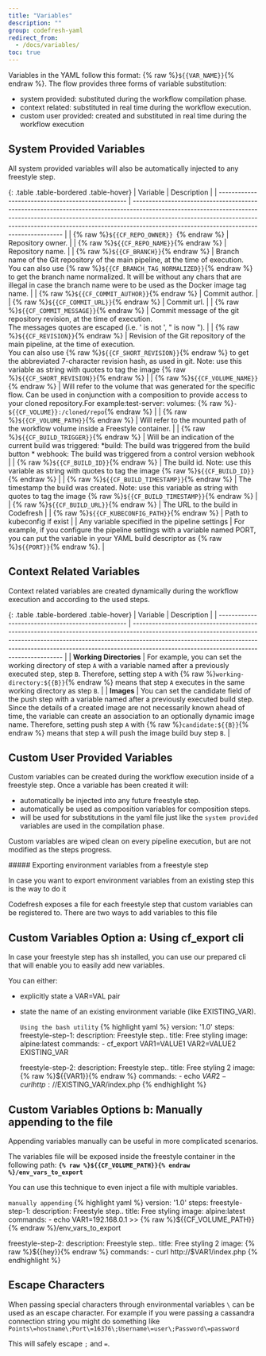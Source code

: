 ```yaml
---
title: "Variables"
description: ""
group: codefresh-yaml
redirect_from:
  - /docs/variables/
toc: true
---
```

Variables in the YAML follow this format: {% raw %}`${{VAR_NAME}}`{% endraw %}.
The flow provides three forms of variable substitution:
- system provided: substituted during the workflow compilation phase.
- context related: substituted in real time during the workflow execution.
- custom user provided: created and substituted in real time during the workflow execution

## System Provided Variables

All system provided variables will also be automatically injected to any freestyle step.

{: .table .table-bordered .table-hover}
| Variable                                          | Description                                                                                                                                                                                                                                                                                        |
| ------------------------------------------------- | -------------------------------------------------------------------------------------------------------------------------------------------------------------------------------------------------------------------------------------------------------------------------------------------------- |
| {% raw %}`${{CF_REPO_OWNER}} `{% endraw %}        | Repository owner.                                                                                                                                                                                                          |
| {% raw %}`${{CF_REPO_NAME}}`{% endraw %}          | Repository name. |
| {% raw %}`${{CF_BRANCH}}`{% endraw %}             | Branch name of the Git repository of the main pipeline, at the time of execution. <br/>You can also use {% raw %}`${{CF_BRANCH_TAG_NORMALIZED}}`{% endraw %} to get the branch name normalized. It will be without any chars that are illegal in case the branch name were to be used as the Docker image tag name. |
| {% raw %}`${{CF_COMMIT_AUTHOR}}`{% endraw %}      | Commit author.                                                                                                                                                                                                                                                                                    |
| {% raw %}`${{CF_COMMIT_URL}}`{% endraw %}         | Commit url.                                                                                                                                                                                                                                                                                       |
| {% raw %}`${{CF_COMMIT_MESSAGE}}`{% endraw %}     | Commit message of the git repository revision, at the time of execution.<br/> The messages quotes are escaped (i.e. ' is not \', " is now \").                                                                                                                                                         |
| {% raw %}`${{CF_REVISION}}`{% endraw %}           | Revision of the Git repository of the main pipeline, at the time of execution. <br/> You can also use {% raw %}`${{CF_SHORT_REVISION}}`{% endraw %}  to get the abbreviated 7-character revision hash, as used in git. Note: use this variable as string with quotes to tag the image {% raw %}`${{CF_SHORT_REVISION}}`{% endraw %}                 |
| {% raw %}`${{CF_VOLUME_NAME}}`{% endraw %}        | Will refer to the volume that was generated for the specific flow. Can be used in conjunction with a composition to provide access to your cloned repository.For example:test-server:  volumes: {% raw %}`- ${{CF_VOLUME}}:/cloned/repo`{% endraw %}                                                                   |
| {% raw %}`${{CF_VOLUME_PATH}}`{% endraw %}        | Will refer to the mounted path of the workflow volume inside a Freestyle container.                                                                                                                                                                                                               |
| {% raw %}`${{CF_BUILD_TRIGGER}}`{% endraw %}      | Will be an indication of the current build was triggered: *build: The build was triggered from the build button * webhook: The build was triggered from a control version webhook                                                                                                                  |
| {% raw %}`${{CF_BUILD_ID}}`{% endraw %}           | The build id. Note: use this variable as string with quotes to tag the image {% raw %}`${{CF_BUILD_ID}}`{% endraw %}                                                                                                                                                                                                |
| {% raw %}`${{CF_BUILD_TIMESTAMP}}`{% endraw %}    | The timestamp the build was created. Note: use this variable as string with quotes to tag the image {% raw %}`${{CF_BUILD_TIMESTAMP}}`{% endraw %}                                                                                                                                                                   |
| {% raw %}`${{CF_BUILD_URL}}`{% endraw %}          | The URL to the build in Codefresh                                                                                                                                                                                                                                                                 |
| {% raw %}`${{CF_KUBECONFIG_PATH}}`{% endraw %}    | Path to kubeconfig if exist                                                                                                                                                                                                                                                                       |
| Any variable specified in the pipeline settings   | For example, if you configure the pipeline settings with a variable named PORT, you can put the variable in your YAML build descriptor as {% raw %}`${{PORT}}`{% endraw %}.                                                                                                                                              |

## Context Related Variables
Context related variables are created dynamically during the workflow execution and according to the used steps.

{: .table .table-bordered .table-hover}
| Variable                                          | Description                                                                                                                                                                                                                                                                                        |
| ------------------------------------------------- | -------------------------------------------------------------------------------------------------------------------------------------------------------------------------------------------------------------------------------------------------------------------------------------------------- |
| **Working Directories**                           | For example, you can set the working directory of step `A` with a variable named after a previously executed step, step `B`. Therefore, setting step `A` with {% raw %}`working-directory:${{B}}`{% endraw %} means that step `A` executes in the same working directory as step `B`.                |
| **Images**                                        | You can set the candidate field of the push step with a variable named after a previously executed build step. Since the details of a created image are not necessarily known ahead of time, the variable can create an association to an optionally dynamic image name. Therefore, setting push step `A` with {% raw %}`candidate:${{B}}`{% endraw %} means that step `A` will push the image build buy step `B`.                |

## Custom User Provided Variables
Custom variables can be created during the workflow execution inside of a freestyle step.
Once a variable has been created it will:
- automatically be injected into any future freestyle step.
- automatically be used as composition variables for composition steps.
- will be used for substitutions in the yaml file just like the `system provided` variables are used in the compilation phase.

Custom variables are wiped clean on every pipeline execution, but are not modified as the steps progress.

<div class="bd-callout bd-callout-info" markdown="1">
##### Exporting environment variables from a freestyle step

In case you want to export environment variables from an existing step this is the way to do it
</div>

Codefresh exposes a file for each freestyle step that custom variables can be registered to.
There are two ways to add variables to this file

## Custom Variables Option a: Using cf_export cli
In case your freestyle step has sh installed, you can use our prepared cli that will enable you to easily add new variables.

You can either:
- explicitly state a VAR=VAL pair  
- state the name of an existing environment variable (like EXISTING_VAR).

  `Using the bash utility`
{% highlight yaml %}
version: '1.0'
steps:
  freestyle-step-1:
    description: Freestyle step..
    title: Free styling
    image: alpine:latest
    commands:
      - cf_export VAR1=VALUE1 VAR2=VALUE2 EXISTING_VAR

  freestyle-step-2:
    description: Freestyle step..
    title: Free styling 2
    image: {% raw %}${{VAR1}}{% endraw %}
    commands:
      - echo $VAR2
      - curl http://$EXISTING_VAR/index.php
{% endhighlight %}
 
## Custom Variables Options b: Manually appending to the file
Appending variables manually can be useful in more complicated scenarios.

The variables file will be exposed inside the freestyle container in the following path: **`{% raw %}${{CF_VOLUME_PATH}}{% endraw %}/env_vars_to_export`** 

You can use this technique to even inject a file with multiple variables.

  `manually appending`
{% highlight yaml %}
version: '1.0'
steps:
  freestyle-step-1:
    description: Freestyle step..
    title: Free styling
    image: alpine:latest
    commands:
      - echo VAR1=192.168.0.1 >> {% raw %}${{CF_VOLUME_PATH}}{% endraw %}/env_vars_to_export
          
  freestyle-step-2:
    description: Freestyle step..
    title: Free styling 2
    image: {% raw %}${{hey}}{% endraw %}
    commands:
      - curl http://$VAR1/index.php
{% endhighlight %}

## Escape Characters
When passing special characters through environmental variables `\` can be used as an escape character. For example if you were passing a cassandra connection string you might do something like `Points\=hostname\;Port\=16376\;Username\=user\;Password\=password`

This will safely escape `;` and `=`.
